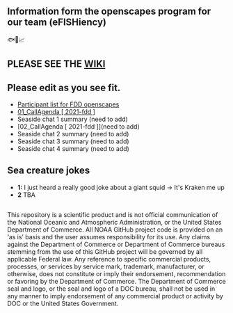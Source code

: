 ## Information form the openscapes program for our team (eFISHiency)

🐟📡📈

## PLEASE SEE THE [WIKI](https://github.com/AJONES8/FMRD_CRB_Openscapes_eFISHiency/wiki) ##


## Please edit as you see fit.

- [Participant list for FDD openscapes](https://docs.google.com/spreadsheets/d/1Xv-N-_PiJwbgrtxXFtRUI_-spq92ZjSylPxMKRWEqfE/edit#gid=0) 
- [01_CallAgenda [ 2021-fdd ]](https://docs.google.com/document/d/1degvJXpLuYBhpNfo0uaVElXUu2G20SIxYoN1hbhGPfI/edit#heading=h.ypq91biaklid)
- Seaside chat 1 summary (need to add)
- [02_CallAgenda [ 2021-fdd ]](need to add)
- Seaside chat 2 summary (need to add)
- Seaside chat 3 summary (need to add)
- Seaside chat 4 summary (need to add)

## Sea creature jokes

- **1:** I just heard a really good joke about a giant squid -> It's Kraken me up 
- **2** TBA

## 

This repository is a scientific product and is not official communication of the National Oceanic and Atmospheric Administration, or the United States Department of Commerce. All NOAA GitHub project code is provided on an ‘as is’ basis and the user assumes responsibility for its use. Any claims against the Department of Commerce or Department of Commerce bureaus stemming from the use of this GitHub project will be governed by all applicable Federal law. Any reference to specific commercial products, processes, or services by service mark, trademark, manufacturer, or otherwise, does not constitute or imply their endorsement, recommendation or favoring by the Department of Commerce. The Department of Commerce seal and logo, or the seal and logo of a DOC bureau, shall not be used in any manner to imply endorsement of any commercial product or activity by DOC or the United States Government.
